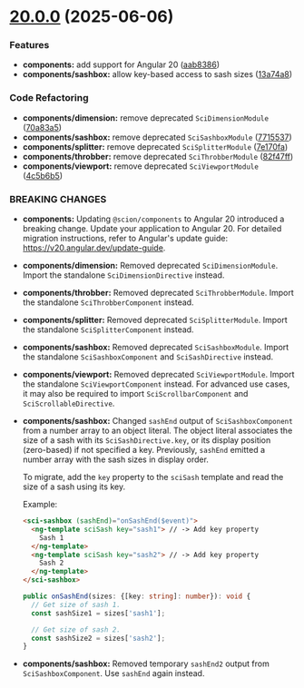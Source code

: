 # [20.0.0](https://github.com/SchweizerischeBundesbahnen/scion-toolkit/compare/components-19.3.0...components-20.0.0) (2025-06-06)


### Features

* **components:** add support for Angular 20 ([aab8386](https://github.com/SchweizerischeBundesbahnen/scion-toolkit/commit/aab8386bfad1d4b5dda1fe79687f8c7c61484112))
* **components/sashbox:** allow key-based access to sash sizes ([13a74a8](https://github.com/SchweizerischeBundesbahnen/scion-toolkit/commit/13a74a8018b4e6a3d32deed74036a43ae55fa750))


### Code Refactoring

* **components/dimension:** remove deprecated `SciDimensionModule` ([70a83a5](https://github.com/SchweizerischeBundesbahnen/scion-toolkit/commit/70a83a55c7b7ee72cc67274b659e2cf86ad93e9f))
* **components/sashbox:** remove deprecated `SciSashboxModule` ([7715537](https://github.com/SchweizerischeBundesbahnen/scion-toolkit/commit/7715537391473cae7b776da50d2f28db55f70914))
* **components/splitter:** remove deprecated `SciSplitterModule` ([7e170fa](https://github.com/SchweizerischeBundesbahnen/scion-toolkit/commit/7e170fa99ac6d0e706c9a2ed48d152da37eaf179))
* **components/throbber:** remove deprecated `SciThrobberModule` ([82f47ff](https://github.com/SchweizerischeBundesbahnen/scion-toolkit/commit/82f47ffa0cfe079964fa065b1cd908abbd312b5e))
* **components/viewport:** remove deprecated `SciViewportModule` ([4c5b6b5](https://github.com/SchweizerischeBundesbahnen/scion-toolkit/commit/4c5b6b5487a9fb6f59e29c3a715ee45fbb561c58))


### BREAKING CHANGES

* **components:** Updating `@scion/components` to Angular 20 introduced a breaking change.
  Update your application to Angular 20. For detailed migration instructions, refer to Angular's update guide: https://v20.angular.dev/update-guide.

* **components/dimension:** Removed deprecated `SciDimensionModule`.
  Import the standalone `SciDimensionDirective` instead.

* **components/throbber:** Removed deprecated `SciThrobberModule`.
  Import the standalone `SciThrobberComponent` instead.

* **components/splitter:** Removed deprecated `SciSplitterModule`.
  Import the standalone `SciSplitterComponent` instead.

* **components/sashbox:** Removed deprecated `SciSashboxModule`.
  Import the standalone `SciSashboxComponent` and `SciSashDirective` instead.

* **components/viewport:** Removed deprecated `SciViewportModule`.
  Import the standalone `SciViewportComponent` instead. For advanced use cases, it may also be required to import `SciScrollbarComponent` and `SciScrollableDirective`.

* **components/sashbox:** Changed `sashEnd` output of `SciSashboxComponent` from a number array to an object literal.
  The object literal associates the size of a sash with its `SciSashDirective.key`, or its display position (zero-based) if not specified a key. Previously, `sashEnd` emitted a number array with the sash sizes in display order.

  To migrate, add the `key` property to the `sciSash` template and read the size of a sash using its key.

  Example:
  ```html
  <sci-sashbox (sashEnd)="onSashEnd($event)">
    <ng-template sciSash key="sash1"> // -> Add key property
      Sash 1
    </ng-template>
    <ng-template sciSash key="sash2"> // -> Add key property
      Sash 2
    </ng-template>
  </sci-sashbox>
  ```

  ```ts
  public onSashEnd(sizes: {[key: string]: number}): void {
    // Get size of sash 1.
    const sashSize1 = sizes['sash1'];
  
    // Get size of sash 2.
    const sashSize2 = sizes['sash2'];
  }
  ```
* **components/sashbox:**
  Removed temporary `sashEnd2` output from `SciSashboxComponent`. Use `sashEnd` again instead.
